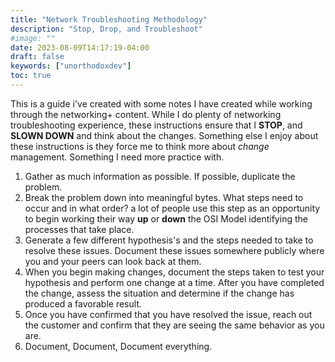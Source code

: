 ```yaml
---
title: "Network Troubleshooting Methodology"
description: "Stop, Drop, and Troubleshoot"
#image: ""
date: 2023-08-09T14:17:19-04:00
draft: false
keywords: ["unorthodoxdev"]
toc: true
---
```


This is a guide i've created with some notes I have created while working through the networking+ content. While I do plenty of networking troubleshooting experience, these instructions ensure that I **STOP**, and **SLOWN DOWN** and think about the changes. Something else I enjoy about these instructions is they force me to think more about *change* management. Something I need more practice with.

1. Gather as much information as possible. If possible, duplicate the problem.
2. Break the problem down into meaningful bytes. What steps need to occur and in what order? a lot of people use this step as an opportunity to begin working their way **up** or **down** the OSI Model identifying the processes that take place.
3. Generate a few different hypothesis's and the steps needed to take to resolve these issues. Document these issues somewhere publicly where you and your peers can look back at them.
4. When you begin making changes, document the steps taken to test your hypothesis and perform one change at a time. After you have completed the change, assess the situation and determine if the change has produced a favorable result.
5. Once you have confirmed that you have resolved the issue, reach out the customer and confirm that they are seeing the same behavior as you are.
6. Document, Document, Document everything.
